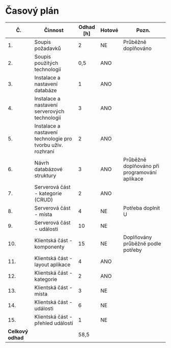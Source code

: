 ﻿# Časový plán
| Č. |Činnost|Odhad \[h\]| Hotové | Pozn. |
|--|--|--|--|--|
|1.| Soupis požadavků | 2 | NE | Průběžně doplňováno
|2.| Soupis použitých technologií | 0,5 | ANO |
|3.| Instalace a nastavení databáze | 1 | ANO |
|4.| Instalace a nastavení serverových technologií | 3 | ANO
|5.| Instalace a nastavení technologie pro tvorbu uživ. rozhraní | 2 | ANO |
|6.|Návrh databázové struktury | 3 | ANO | Průběžně doplňováno při programování aplikace
|7.|Serverová část - kategorie (CRUD)|2|ANO
|8.|Serverová část - místa|4|NE | Potřeba doplnit U
|9.|Serverová část - události|10|NE
|10.|Klientská část - komponenty | 15 | NE | Doplňovány průběžně podle potřeby
|11.|Klientská část - layout aplikace |4|ANO
|12.|Klientská část - kategorie|2|ANO
|13.|Klientská část - místa|3|NE
|14.|Klientská část - události|6|NE
|15.|Klientská část - přehled událostí |1| NE
|**Celkový odhad**  ||58,5


